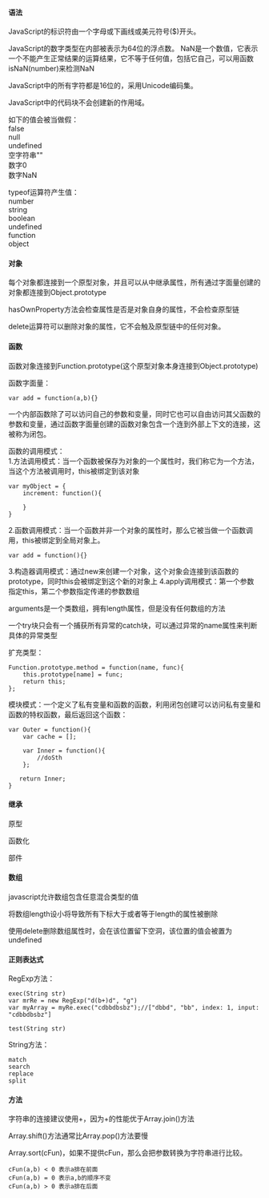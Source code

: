 #### 语法
JavaScript的标识符由一个字母或下画线或美元符号($)开头。

JavaScript的数字类型在内部被表示为64位的浮点数。
NaN是一个数值，它表示一个不能产生正常结果的运算结果，它不等于任何值，包括它自己，可以用函数isNaN(number)来检测NaN

JavaScript中的所有字符都是16位的，采用Unicode编码集。

JavaScript中的代码块不会创建新的作用域。

如下的值会被当做假：  
false  
null  
undefined  
空字符串""  
数字0  
数字NaN  

typeof运算符产生值：  
number  
string  
boolean  
undefined  
function  
object  

#### 对象
每个对象都连接到一个原型对象，并且可以从中继承属性，所有通过字面量创建的对象都连接到Object.prototype

hasOwnProperty方法会检查属性是否是对象自身的属性，不会检查原型链

delete运算符可以删除对象的属性，它不会触及原型链中的任何对象。

#### 函数
函数对象连接到Function.prototype(这个原型对象本身连接到Object.prototype)

函数字面量：


```
var add = function(a,b){}

```
一个内部函数除了可以访问自己的参数和变量，同时它也可以自由访问其父函数的参数和变量，通过函数字面量创建的函数对象包含一个连到外部上下文的连接，这被称为闭包。

函数的调用模式：  
1.方法调用模式：当一个函数被保存为对象的一个属性时，我们称它为一个方法，当这个方法被调用时，this被绑定到该对象

```
var myObject = {
	increment: function(){
		
	}
}
```

2.函数调用模式：当一个函数并非一个对象的属性时，那么它被当做一个函数调用，this被绑定到全局对象上。

```
var add = function(){}
```

3.构造器调用模式：通过new来创建一个对象，这个对象会连接到该函数的prototype，同时this会被绑定到这个新的对象上
4.apply调用模式：第一个参数指定this，第二个参数指定传递的参数数组

arguments是一个类数组，拥有length属性，但是没有任何数组的方法

一个try块只会有一个捕获所有异常的catch块，可以通过异常的name属性来判断具体的异常类型

扩充类型：

```
Function.prototype.method = function(name, func){
	this.prototype[name] = func;
	return this;
};
```

模块模式：一个定义了私有变量和函数的函数，利用闭包创建可以访问私有变量和函数的特权函数，最后返回这个函数：

```
var Outer = function(){
	var cache = [];

	var Inner = function(){
		//doSth
	};

   return Inner;
}
```

#### 继承
原型

函数化

部件

#### 数组
javascript允许数组包含任意混合类型的值

将数组length设小将导致所有下标大于或者等于length的属性被删除

使用delete删除数组属性时，会在该位置留下空洞，该位置的值会被置为undefined

#### 正则表达式
RegExp方法：

```
exec(String str)
var mrRe = new RegExp("d(b+)d", "g")
var myArray = myRe.exec("cdbbdbsbz");//["dbbd", "bb", index: 1, input: "cdbbdbsbz"]

test(String str)
```

String方法：

```
match
search
replace
split
```

#### 方法
字符串的连接建议使用+，因为+的性能优于Array.join()方法  

Array.shift()方法通常比Array.pop()方法要慢  

Array.sort(cFun)，如果不提供cFun，那么会把参数转换为字符串进行比较。  
```
cFun(a,b) < 0 表示a排在前面
cFun(a,b) = 0 表示a,b的顺序不变
cFun(a,b) > 0 表示a排在后面
```


